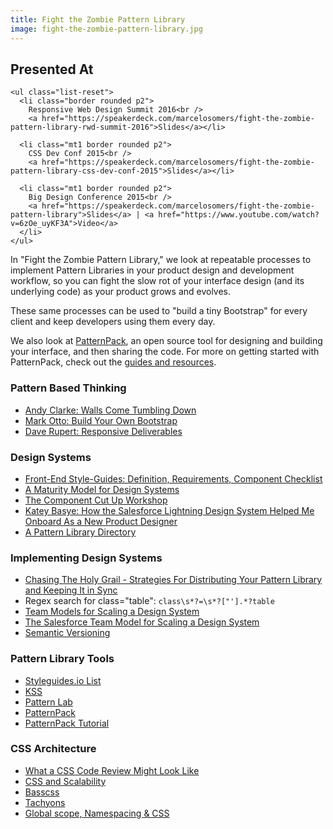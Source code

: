 ```yaml
---
title: Fight the Zombie Pattern Library
image: fight-the-zombie-pattern-library.jpg
---
```


<div class="mt2 clearfix">
  <div class="col col-8">
    <script async class="speakerdeck-embed" data-id="1f957e89563b440d96c16986507b790f" data-ratio="1.33333333333333" src="//speakerdeck.com/assets/embed.js"></script>
  </div>
  <div class="col col-4 pl2">
    <h2 class="mt0">Presented At</h2>

    <ul class="list-reset">
      <li class="border rounded p2">
        Responsive Web Design Summit 2016<br />
        <a href="https://speakerdeck.com/marcelosomers/fight-the-zombie-pattern-library-rwd-summit-2016">Slides</a></li>

      <li class="mt1 border rounded p2">
        CSS Dev Conf 2015<br />
        <a href="https://speakerdeck.com/marcelosomers/fight-the-zombie-pattern-library-css-dev-conf-2015">Slides</a></li>

      <li class="mt1 border rounded p2">
        Big Design Conference 2015<br />
        <a href="https://speakerdeck.com/marcelosomers/fight-the-zombie-pattern-library">Slides</a> | <a href="https://www.youtube.com/watch?v=6zOe_uyKF3A">Video</a>
      </li>
    </ul>
  </div>
</div>

In "Fight the Zombie Pattern Library," we look at repeatable processes to implement Pattern Libraries in your product design and development workflow, so you can fight the slow rot of your interface design (and its underlying code) as your product grows and evolves.

These same processes can be used to "build a tiny Bootstrap" for every client and keep developers using them every day.

We also look at [PatternPack](http://patternpack.org/), an open source tool for designing and building your interface, and then sharing the code. For more on getting started with PatternPack, check out the [guides and resources](https://github.com/patternpack/patternpack/blob/master/docs/docs.md).

### Pattern Based Thinking
- [Andy Clarke: Walls Come Tumbling Down](https://stuffandnonsense.co.uk/blog/about/walls_come_tumbling_down_presentation_slides_and_transcript/)
- [Mark Otto: Build Your Own Bootstrap](https://speakerdeck.com/mdo/build-your-own-bootstrap)
- [Dave Rupert: Responsive Deliverables](http://daverupert.com/2013/04/responsive-deliverables/)

### Design Systems
- [Front-End Style-Guides: Definition, Requirements, Component Checklist](https://www.nngroup.com/articles/front-end-style-guides/)
- [A Maturity Model for Design Systems](/writing/a-maturity-model-for-design-systems/)
- [The Component Cut Up Workshop](https://medium.com/eightshapes-llc/the-component-cut-up-workshop-1378ae110517#.c887jlrum)
- [Katey Basye: How the Salesforce Lightning Design System Helped Me Onboard As a New Product Designer](https://medium.com/salesforce-ux/how-the-salesforce-design-system-helped-me-onboard-as-a-new-product-designer-92b7d5f42237#.t7e1lp716)
- [A Pattern Library Directory](http://patternlibrari.es/)

### Implementing Design Systems
- [Chasing The Holy Grail - Strategies For Distributing Your Pattern Library and Keeping It in Sync](/writing/chasing-the-holy-grail/)
- Regex search for class="table": `class\s*?=\s*?["'].*?table`
- [Team Models for Scaling a Design System](https://medium.com/eightshapes-llc/team-models-for-scaling-a-design-system)
- [The Salesforce Team Model for Scaling a Design System](https://medium.com/salesforce-ux/the-salesforce-team-model-for-scaling-a-design-system-d89c2a2d404b#.ubdfevj9h)
- [Semantic Versioning](http://semver.org/)

### Pattern Library Tools
- [Styleguides.io List](http://styleguides.io/tools.html)
- [KSS](http://warpspire.com/kss/)
- [Pattern Lab](http://patternlab.io/)
- [PatternPack](http://patternpack.org/)
- [PatternPack Tutorial](https://github.com/patternpack/patternpack/blob/master/docs/tutorial.md)

### CSS Architecture
- [What a CSS Code Review Might Look Like](https://css-tricks.com/what-a-css-code-review-might-look-like/)
- [CSS and Scalability](http://mrmrs.io/writing/2016/03/24/scalable-css/)
- [Basscss](http://www.basscss.com/)
- [Tachyons](http://tachyons.io/)
- [Global scope, Namespacing & CSS](https://medium.com/@ahmedelgabri/global-scope-namespacing-css-681bda44c43e#.5i17q1gwv)
